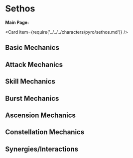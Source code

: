 # Sethos

**Main Page:**

<Card item={require('../../../characters/pyro/sethos.md')} />

## Basic Mechanics

## Attack Mechanics

## Skill Mechanics

## Burst Mechanics

## Ascension Mechanics

## Constellation Mechanics

## Synergies/Interactions
